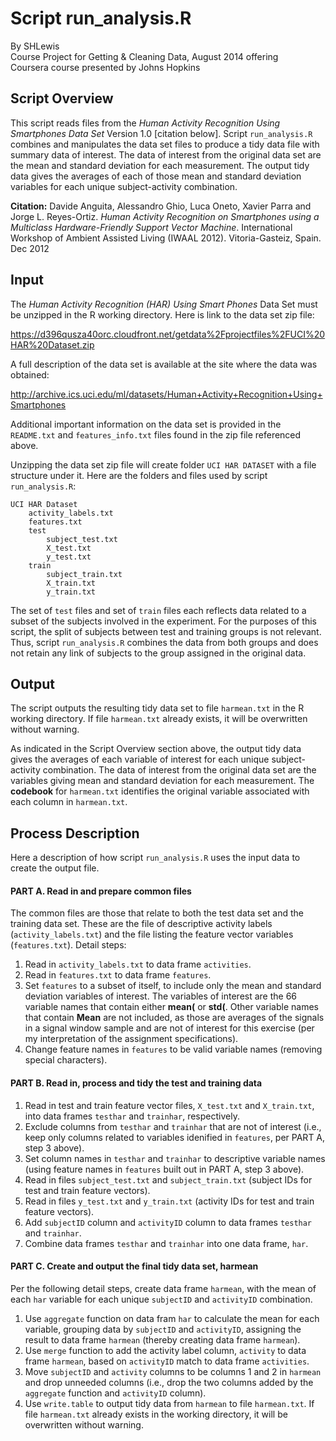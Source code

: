 # Script run_analysis.R
By SHLewis<br>
Course Project for Getting & Cleaning Data, August 2014 offering<br>
Coursera course presented by Johns Hopkins

## Script Overview 

This script reads files from the *Human Activity Recognition Using Smartphones Data Set* Version 1.0 [citation below].  Script `run_analysis.R` combines and manipulates the data set files to produce a tidy data file with summary data of interest.  The data of interest from the original data set are the mean and standard deviation for each measurement.  The output tidy data gives the averages of each of those mean and standard deviation variables for each unique subject-activity combination. 

**Citation:** Davide Anguita, Alessandro Ghio, Luca Oneto, Xavier Parra and Jorge L. Reyes-Ortiz. *Human Activity Recognition on Smartphones using a Multiclass Hardware-Friendly Support Vector Machine*. International Workshop of Ambient Assisted Living (IWAAL 2012). Vitoria-Gasteiz, Spain. Dec 2012


## Input

The *Human Activity Recognition (HAR) Using Smart Phones* Data Set must be unzipped in the R working directory.  Here is link to the data set zip file:

https://d396qusza40orc.cloudfront.net/getdata%2Fprojectfiles%2FUCI%20HAR%20Dataset.zip 

A full description of the data set is available at the site where the data was obtained:

http://archive.ics.uci.edu/ml/datasets/Human+Activity+Recognition+Using+Smartphones

Additional important information on the data set is provided in the `README.txt` and `features_info.txt` files found in the zip file referenced above.  

Unzipping the data set zip file will create folder `UCI HAR DATASET` with a file structure under it.  Here are the folders and files used by script `run_analysis.R`:

    UCI HAR Dataset
        activity_labels.txt
        features.txt
        test
            subject_test.txt
            X_test.txt
            y_test.txt
        train
            subject_train.txt
            X_train.txt
            y_train.txt

The set of `test` files and set of `train` files each reflects data related to a subset of the subjects involved in the experiment.  For the purposes of this script, the split of subjects between test and training groups is not relevant.  Thus, script `run_analysis.R` combines the data from both groups and does not retain any link of subjects to the group assigned in the original data.

## Output

The script outputs the resulting tidy data set to file `harmean.txt` in the R working directory.  If file `harmean.txt` already exists, it will be overwritten without warning.

As indicated in the Script Overview section above, the output tidy data gives the averages of each variable of interest for each unique subject-activity combination.  The data of interest from the original data set are the variables giving mean and standard deviation for each measurement. The **codebook** for `harmean.txt` identifies the original variable associated with each column in `harmean.txt`.

## Process Description

Here a description of how script `run_analysis.R` uses the input data to create the output file.

#### PART A. Read in and prepare common files 
The common files are those that relate to both the test data set and the training data set. These are the file of descriptive activity labels (`activity_labels.txt`) and the file listing the feature vector variables (`features.txt`).  Detail steps:

1. Read in `activity_labels.txt` to data frame `activities`.
2. Read in `features.txt` to data frame `features`.
3. Set `features` to a subset of itself, to include only the mean and standard deviation variables of interest.  The variables of interest are the 66 variable names that contain either **mean(** or **std(**.  Other variable names that contain **Mean** are not included, as those are averages of the signals in a signal window sample and are not of interest for this exercise (per my interpretation of the assignment specifications).
4. Change feature names in `features` to be valid variable names (removing special characters).

#### PART B. Read in, process and tidy the test and training data

1. Read in test and train feature vector files, `X_test.txt` and `X_train.txt`, into data frames `testhar` and `trainhar`, respectively.
2. Exclude columns from `testhar` and `trainhar` that are not of interest (i.e., keep only columns related to variables idenified in `features`, per PART A, step 3 above).
3. Set column names in `testhar` and `trainhar` to descriptive variable names (using feature names in `features` built out in PART A, step 3 above).
4. Read in files `subject_test.txt` and `subject_train.txt` (subject IDs for test and train feature vectors).
5. Read in files `y_test.txt` and `y_train.txt` (activity IDs for test and train feature vectors).
6. Add `subjectID` column and `activityID` column to data frames `testhar` and `trainhar`.
7. Combine data frames `testhar` and `trainhar` into one data frame, `har`.

#### PART C. Create and output the final tidy data set, harmean

Per the following detail steps, create data frame `harmean`, with the mean of each `har` variable for each unique `subjectID` and `activityID` combination.

1. Use `aggregate` function on data fram `har` to calculate the mean for each variable, grouping data by `subjectID` and `activityID`, assigning the result to data frame `harmean` (thereby creating data frame `harmean`).
2. Use `merge` function to add the activity label column, `activity` to data frame `harmean`, based on `activityID` match to data frame `activities`.
3. Move `subjectID` and `activity` columns to be columns 1 and 2 in `harmean` and drop unneeded columns (i.e., drop the two columns added by the `aggregate` function and `activityID` column).
4. Use `write.table` to output tidy data from `harmean` to file `harmean.txt`.  If file `harmean.txt` already exists in the working directory, it will be overwritten without warning.